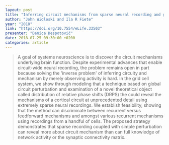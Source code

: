 ```yaml
---
layout: post
title: "Inferring circuit mechanisms from sparse neural recording and global perturbation in grid cells"
author: "John Widloski and Ila R Fiete"
year: "2018"
link: "https://doi.org/10.7554/eLife.33503"
presenter: "Danica Despotović"
date: 2018-07-25 09:30:00 +0200
categories: article
---
```



> A goal of systems neuroscience is to discover the circuit mechanisms
> underlying brain function. Despite experimental advances that enable
> circuit-wide neural recording, the problem remains open in part because
> solving the 'inverse problem' of inferring circuity and mechanism by merely
> observing activity is hard. In the grid cell system, we show through modeling
> that a technique based on global circuit perturbation and examination of a
> novel theoretical object called distribution of relative phase shifts (DRPS)
> the could reveal the mechanisms of a cortical circuit at unprecedented detail
> using extremely sparse neural recordings. We establish feasibility, showing
> that the method can discriminate between recurrent versus feedforward
> mechanisms and amongst various recurrent mechanisms using recordings from a
> handful of cells. The proposed strategy demonstrates that sparse recording
> coupled with simple perturbation can reveal more about circuit mechanism than
> can full knowledge of network activity or the synaptic connectivity matrix.

